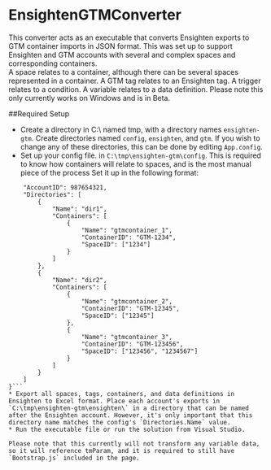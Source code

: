 # EnsightenGTMConverter
This converter acts as an executable that converts Ensighten exports to GTM container imports in JSON format.  This was set up to support Ensighten and GTM accounts with several and complex spaces and corresponding containers.   
A space relates to a container, although there can be several spaces represented in a container. A GTM tag relates to an Ensighten tag. A trigger relates to a condition. A variable relates to a data definition. 
Please note this only currently works on Windows and is in Beta.

##Required Setup
* Create a directory in C:\ named tmp, with a directory names `ensighten-gtm`. Create directories named `config`, `ensighten`, and `gtm`. If you wish to change any of these directories, this can be done by editing `App.config`.
* Set up your config file. in `C:\tmp\ensighten-gtm\config`. This is required to know how containers will relate to spaces, and is the most manual piece of the process Set it up in the following format:   
```{
	"AccountID": 987654321,
	"Directories": [
		{
			"Name": "dir1",
			"Containers": [
				{
					"Name": "gtmcontainer_1",
					"ContainerID": "GTM-1234",
					"SpaceID": ["1234"] 
				}
			]
		},
		{
			"Name": "dir2",
			"Containers": [
				{
					"Name": "gtmcontainer_2",
					"ContainerID": "GTM-12345",
					"SpaceID": ["12345"]
				},
				{
					"Name": "gtmcontainer_3",
					"ContainerID": "GTM-123456",
					"SpaceID": ["123456", "1234567"]
				}
			]
		}
	]
}```
* Export all spaces, tags, containers, and data definitions in Ensighten to Excel format. Place each account's exports in `C:\tmp\ensighten-gtm\ensighten\` in a directory that can be named after the Ensighten account. However, it's only important that this directory name matches the config's `Directories.Name` value.
* Run the executable file or run the solution from Visual Studio.   
   
Please note that this currently will not transform any variable data, so it will reference tmParam, and it is required to still have `Bootstrap.js` included in the page. 